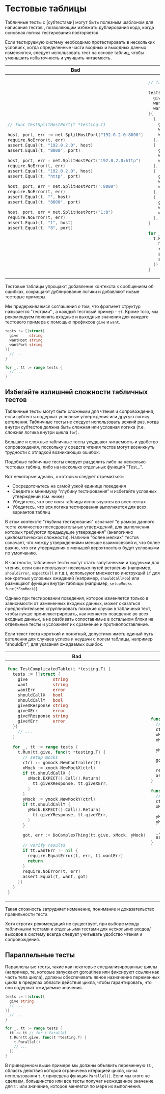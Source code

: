 # Тестовые таблицы

Табличные тесты с [субтестами] могут быть полезным шаблоном для написания тестов
, позволяющим избежать дублирования кода, когда основная логика тестирования повторяется.

Если тестируемую систему необходимо протестировать в нескольких условиях, когда
определенные части входных и выходных данных изменяются, следует
использовать тест на основе таблиц, чтобы уменьшить избыточность и улучшить читаемость.

  [subtests]: https://go.dev/blog/subtests

<table>
<thead><tr><th>Bad</th><th>Good</th></tr></thead>
<tbody>
<tr><td>

```go
// func TestSplitHostPort(t *testing.T)

host, port, err := net.SplitHostPort("192.0.2.0:8000")
require.NoError(t, err)
assert.Equal(t, "192.0.2.0", host)
assert.Equal(t, "8000", port)

host, port, err = net.SplitHostPort("192.0.2.0:http")
require.NoError(t, err)
assert.Equal(t, "192.0.2.0", host)
assert.Equal(t, "http", port)

host, port, err = net.SplitHostPort(":8000")
require.NoError(t, err)
assert.Equal(t, "", host)
assert.Equal(t, "8000", port)

host, port, err = net.SplitHostPort("1:8")
require.NoError(t, err)
assert.Equal(t, "1", host)
assert.Equal(t, "8", port)
```

</td><td>

```go
// func TestSplitHostPort(t *testing.T)

tests := []struct{
  give     string
  wantHost string
  wantPort string
}{
  {
    give:     "192.0.2.0:8000",
    wantHost: "192.0.2.0",
    wantPort: "8000",
  },
  {
    give:     "192.0.2.0:http",
    wantHost: "192.0.2.0",
    wantPort: "http",
  },
  {
    give:     ":8000",
    wantHost: "",
    wantPort: "8000",
  },
  {
    give:     "1:8",
    wantHost: "1",
    wantPort: "8",
  },
}

for _, tt := range tests {
  t.Run(tt.give, func(t *testing.T) {
    host, port, err := net.SplitHostPort(tt.give)
    require.NoError(t, err)
    assert.Equal(t, tt.wantHost, host)
    assert.Equal(t, tt.wantPort, port)
  })
}
```

</td></tr>
</tbody></table>

Тестовые таблицы упрощают добавление контекста к сообщениям об ошибках, сокращают дублирование
логики и добавляют новые тестовые примеры.

Мы придерживаемся соглашения о том, что фрагмент структур называется "тестами"
, а каждый тестовый пример - `tt`. Кроме того, мы рекомендуем пояснять входные и выходные
значения для каждого тестового примера с помощью префиксов  `give` и `want`.

```go
tests := []struct{
  give     string
  wantHost string
  wantPort string
}{
  // ...
}

for _, tt := range tests {
  // ...
}
```

## Избегайте излишней сложности табличных тестов

Табличные тесты могут быть сложными для чтения и сопровождения, если субтесты содержат условные
утверждения или другую логику ветвления. Табличные тесты не следует использовать всякий
раз, когда внутри субтестов должна быть сложная или условная логика (т.е. сложная логика внутри цикла `for`).

Большие и сложные табличные тесты ухудшают читаемость и удобство сопровождения, поскольку у средств чтения тестов могут
возникнуть трудности с отладкой возникающих ошибок.

Подобные табличные тесты следует разделить либо на несколько тестовых таблиц, либо на несколько
отдельных функций "Test...".

Вот некоторые идеалы, к которым следует стремиться::

* Сосредоточьтесь на самой узкой единице поведения
* Сведите к минимуму "глубину тестирования" и избегайте условных утверждений (см. ниже)
* Убедитесь, что все поля таблицы используются во всех тестах
* Убедитесь, что вся логика тестирования выполняется для всех вариантов таблиц

В этом контексте "глубина тестирования" означает "в рамках данного теста количество
последовательных утверждений, для выполнения которых требуются предыдущие утверждения" (аналогично
цикломатической сложности).
Наличие "более мелких" тестов означает, что между
утверждениями меньше взаимосвязей и, что более важно, что эти утверждения с меньшей вероятностью
будут условными по умолчанию.

В частности, табличные тесты могут стать запутанными и трудными для чтения, если они используют несколько
путей ветвления (например, `shouldError`, `expectCall` и т.д.), используют множество инструкций `if` для
конкретных условных ожиданий (например, `shouldCallFoo`) или размещают функции внутри
таблицы (например, `setupMocks func(*FooMock)`).

Однако при тестировании поведения, которое
изменяется только в зависимости от измененных входных данных, может оказаться предпочтительнее сгруппировать похожие случаи
в табличный тест, чтобы лучше проиллюстрировать, как меняется поведение во всех входных данных,
а не разбивать сопоставимые в остальном блоки на отдельные тесты
и усложняет их сравнение и противопоставление.

Если текст теста короткий и понятный,
допустимо иметь единый путь ветвления для случаев успеха и неудачи
с полем таблицы, например "shouldErr", для указания ожидаемых ошибок.

<table>
<thead><tr><th>Bad</th><th>Good</th></tr></thead>
<tbody>
<tr><td>

```go
func TestComplicatedTable(t *testing.T) {
  tests := []struct {
    give          string
    want          string
    wantErr       error
    shouldCallX   bool
    shouldCallY   bool
    giveXResponse string
    giveXErr      error
    giveYResponse string
    giveYErr      error
  }{
    // ...
  }

  for _, tt := range tests {
    t.Run(tt.give, func(t *testing.T) {
      // setup mocks
      ctrl := gomock.NewController(t)
      xMock := xmock.NewMockX(ctrl)
      if tt.shouldCallX {
        xMock.EXPECT().Call().Return(
          tt.giveXResponse, tt.giveXErr,
        )
      }
      yMock := ymock.NewMockY(ctrl)
      if tt.shouldCallY {
        yMock.EXPECT().Call().Return(
          tt.giveYResponse, tt.giveYErr,
        )
      }

      got, err := DoComplexThing(tt.give, xMock, yMock)

      // verify results
      if tt.wantErr != nil {
        require.EqualError(t, err, tt.wantErr)
        return
      }
      require.NoError(t, err)
      assert.Equal(t, want, got)
    })
  }
}
```

</td><td>

```go
func TestShouldCallX(t *testing.T) {
  // setup mocks
  ctrl := gomock.NewController(t)
  xMock := xmock.NewMockX(ctrl)
  xMock.EXPECT().Call().Return("XResponse", nil)

  yMock := ymock.NewMockY(ctrl)

  got, err := DoComplexThing("inputX", xMock, yMock)

  require.NoError(t, err)
  assert.Equal(t, "want", got)
}

func TestShouldCallYAndFail(t *testing.T) {
  // setup mocks
  ctrl := gomock.NewController(t)
  xMock := xmock.NewMockX(ctrl)

  yMock := ymock.NewMockY(ctrl)
  yMock.EXPECT().Call().Return("YResponse", nil)

  _, err := DoComplexThing("inputY", xMock, yMock)
  assert.EqualError(t, err, "Y failed")
}
```
</td></tr>
</tbody></table>

Такая сложность затрудняет изменение, понимание и доказательство
правильности теста.

Хотя строгих рекомендаций не существует,
при выборе между табличными тестами и отдельными тестами
для нескольких входов/выходов в систему всегда следует учитывать удобство чтения и сопровождения.

## Параллельные тесты

Параллельные тесты, такие как некоторые специализированные циклы (например, те, которые запускают
goroutines или фиксируют ссылки как часть тела цикла),
должны обеспечивать явное назначение переменных цикла в пределах области действия цикла, чтобы
гарантировать, что они содержат ожидаемые значения.

```go
tests := []struct{
  give string
  // ...
}{
  // ...
}

for _, tt := range tests {
  tt := tt // for t.Parallel
  t.Run(tt.give, func(t *testing.T) {
    t.Parallel()
    // ...
  })
}
```

В приведенном выше примере мы должны объявить переменную `tt`
, область действия которой ограничена итерацией цикла, из-за использования `t.t` приведена функция `Parallel()`.
Если мы этого не сделаем, большинство или все тесты получат неожиданное значение для
`tt` или значение, которое меняется по мере их выполнения.

<!-- TODO: Explain how to use _test packages. -->
